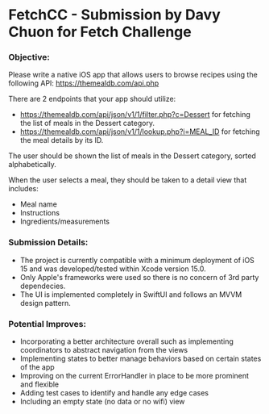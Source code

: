 # FetchCC - **Submission by Davy Chuon for Fetch Challenge**

### Objective:

Please write a native iOS app that allows users to browse recipes using the
following API: https://themealdb.com/api.php

There are 2 endpoints that your app should utilize:
- https://themealdb.com/api/json/v1/1/filter.php?c=Dessert for fetching the list of meals in the Dessert category.
- https://themealdb.com/api/json/v1/1/lookup.php?i=MEAL_ID for fetching the meal details by its ID.

The user should be shown the list of meals in the Dessert category, sorted
alphabetically.

When the user selects a meal, they should be taken to a detail view that
includes:
- Meal name
- Instructions
- Ingredients/measurements


### Submission Details:
- The project is currently compatible with a minimum deployment of iOS 15 and was developed/tested within Xcode version 15.0.
- Only Apple's frameworks were used so there is no concern of 3rd party dependecies.
- The UI is implemented completely in SwiftUI and follows an MVVM design pattern.

### Potential Improves:
- Incorporating a better architecture overall such as implementing coordinators to abstract navigation from the views
- Implementing states to better manage behaviors based on certain states of the app
- Improving on the current ErrorHandler in place to be more prominent and flexible
- Adding test cases to identify and handle any edge cases
- Including an empty state (no data or no wifi) view
